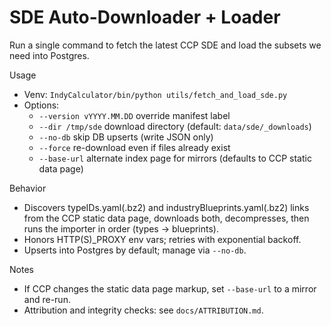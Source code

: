 # SDE Auto-Downloader + Loader

Run a single command to fetch the latest CCP SDE and load the subsets we need into Postgres.

Usage
- Venv: `IndyCalculator/bin/python utils/fetch_and_load_sde.py`
- Options:
  - `--version vYYYY.MM.DD` override manifest label
  - `--dir /tmp/sde` download directory (default: `data/sde/_downloads`)
  - `--no-db` skip DB upserts (write JSON only)
  - `--force` re-download even if files already exist
  - `--base-url` alternate index page for mirrors (defaults to CCP static data page)

Behavior
- Discovers typeIDs.yaml(.bz2) and industryBlueprints.yaml(.bz2) links from the CCP static data page, downloads both, decompresses, then runs the importer in order (types → blueprints).
- Honors HTTP(S)_PROXY env vars; retries with exponential backoff.
- Upserts into Postgres by default; manage via `--no-db`.

Notes
- If CCP changes the static data page markup, set `--base-url` to a mirror and re-run.
- Attribution and integrity checks: see `docs/ATTRIBUTION.md`.
